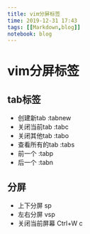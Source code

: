 ```yaml
---
title: vim分屏标签
time: 2019-12-31 17:43
tags: [[Markdown,blog]]
notebook: blog
---
```


# vim分屏标签

## tab标签

- 创建新tab :tabnew
- 关闭当前tab :tabc
- 关闭其他tab :tabo
- 查看所有的tab :tabs
- 前一个 :tabp
- 后一个 :tabn

## 分屏

- 上下分屏 sp
- 左右分屏 vsp
- 关闭当前屏幕 Ctrl+W c

